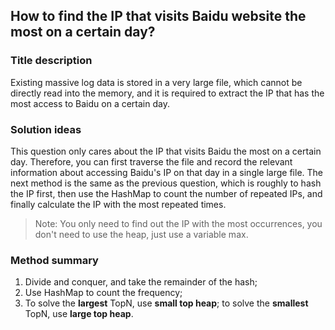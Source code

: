## How to find the IP that visits Baidu website the most on a certain day?

### Title description

Existing massive log data is stored in a very large file, which cannot be directly read into the memory, and it is required to extract the IP that has the most access to Baidu on a certain day.

### Solution ideas

This question only cares about the IP that visits Baidu the most on a certain day. Therefore, you can first traverse the file and record the relevant information about accessing Baidu's IP on that day in a single large file. The next method is the same as the previous question, which is roughly to hash the IP first, then use the HashMap to count the number of repeated IPs, and finally calculate the IP with the most repeated times.

> Note: You only need to find out the IP with the most occurrences, you don't need to use the heap, just use a variable max.

### Method summary

1. Divide and conquer, and take the remainder of the hash;
2. Use HashMap to count the frequency;
3. To solve the **largest** TopN, use **small top heap**; to solve the **smallest** TopN, use **large top heap**.